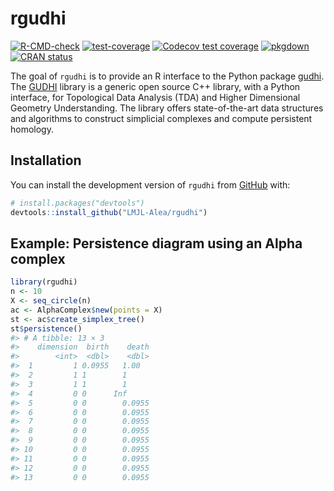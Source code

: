 
<!-- README.md is generated from README.Rmd. Please edit that file -->

# rgudhi

<!-- badges: start -->

[![R-CMD-check](https://github.com/LMJL-Alea/rgudhi/actions/workflows/R-CMD-check.yaml/badge.svg)](https://github.com/LMJL-Alea/rgudhi/actions/workflows/R-CMD-check.yaml)
[![test-coverage](https://github.com/LMJL-Alea/rgudhi/workflows/test-coverage/badge.svg)](https://github.com/LMJL-Alea/rgudhi/actions)
[![Codecov test
coverage](https://codecov.io/gh/LMJL-Alea/rgudhi/branch/master/graph/badge.svg)](https://app.codecov.io/gh/LMJL-Alea/rgudhi?branch=master)
[![pkgdown](https://github.com/LMJL-Alea/rgudhi/workflows/pkgdown/badge.svg)](https://github.com/LMJL-Alea/rgudhi/actions)
[![CRAN
status](https://www.r-pkg.org/badges/version/rgudhi)](https://CRAN.R-project.org/package=rgudhi)
<!-- badges: end -->

The goal of `rgudhi` is to provide an R interface to the Python package
[gudhi](https://gudhi.inria.fr/python/latest/). The
[GUDHI](https://gudhi.inria.fr) library is a generic open source C++
library, with a Python interface, for Topological Data Analysis (TDA)
and Higher Dimensional Geometry Understanding. The library offers
state-of-the-art data structures and algorithms to construct simplicial
complexes and compute persistent homology.

## Installation

You can install the development version of `rgudhi` from
[GitHub](https://github.com/) with:

``` r
# install.packages("devtools")
devtools::install_github("LMJL-Alea/rgudhi")
```

## Example: Persistence diagram using an Alpha complex

``` r
library(rgudhi)
n <- 10
X <- seq_circle(n)
ac <- AlphaComplex$new(points = X)
st <- ac$create_simplex_tree()
st$persistence()
#> # A tibble: 13 × 3
#>    dimension  birth    death
#>        <int>  <dbl>    <dbl>
#>  1         1 0.0955   1.00  
#>  2         1 1        1     
#>  3         1 1        1     
#>  4         0 0      Inf     
#>  5         0 0        0.0955
#>  6         0 0        0.0955
#>  7         0 0        0.0955
#>  8         0 0        0.0955
#>  9         0 0        0.0955
#> 10         0 0        0.0955
#> 11         0 0        0.0955
#> 12         0 0        0.0955
#> 13         0 0        0.0955
```
